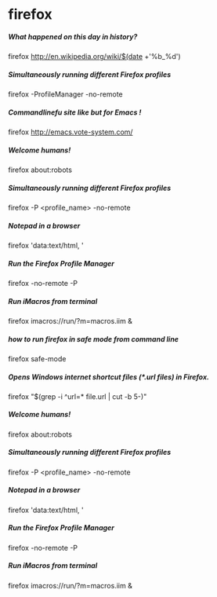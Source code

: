 # firefox

##### What happened on this day in history?

   firefox  http://en.wikipedia.org/wiki/$(date +'%b_%d')

##### Simultaneously running different Firefox profiles

   firefox  -ProfileManager -no-remote

##### Commandlinefu site like but for Emacs !

   firefox  http://emacs.vote-system.com/

##### Welcome humans!

   firefox  about:robots

##### Simultaneously running different Firefox profiles

   firefox  -P <profile_name> -no-remote

##### Notepad in a browser

   firefox  'data:text/html, <html contenteditable>'

##### Run the Firefox Profile Manager

   firefox  -no-remote -P

##### Run iMacros from terminal

   firefox  imacros://run/?m=macros.iim &

##### how to run firefox in safe mode from command line

   firefox  safe-mode

##### Opens Windows internet shortcut files (*.url files) in Firefox.

   firefox  "$(grep -i ^url=* file.url | cut -b 5-)"

##### Welcome humans!

   firefox  about:robots

##### Simultaneously running different Firefox profiles

   firefox  -P <profile_name> -no-remote

##### Notepad in a browser

   firefox  'data:text/html, <html contenteditable>'

##### Run the Firefox Profile Manager

   firefox  -no-remote -P

##### Run iMacros from terminal

   firefox  imacros://run/?m=macros.iim &
